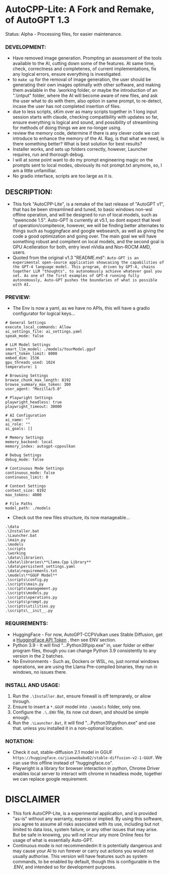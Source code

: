 # AutoCPP-Lite: A Fork and Remake, of AutoGPT 1.3
Status: Alpha - Processing files, for easier maintenance.

### DEVELOPMENT:
- Have removed image generation. Prompting an assessment of the tools available to the AI, cutting down some of the features. At same time, check, correctness and completenes, of current implementations, fix any logical errors, ensure everything is investigated.
- to `make up` for the removal of image generation, the user should be generating their own images optimally with other software, and making them available in the .\working folder, or maybe the introduction of an ".\intput" folder, where the AI will become aware of new files, and ask the user what to do with them, also option in same prompt, to re-detect, incase the user has not completed insertion of files.
- due to less scripts, sKim over as many scripts together in 1 long input session starts with claude, checking compatibility with updates so far, ensure everything is logical and sound, and possibility of streamlining for methods of doing things we are no-longer using.
- review the memory code, determine if there is any clever code we can introduce to enhance the memory of the AI. Rag, is that what we need, is there something better? What is best solution for best results?
- Installer works, and sets up folders correctly, however, Launcher requires, run and thorough debug.
- I will at some point want to do my prompt engineering magic on the prompts sent to local modes, obviously its not prompt.txt anymore, so, I am a little unfamilliar.
- No gradio interface, scripts are too large as it is.

## DESCRIPTION:
- This fork "AutoCPP-Lite", is a remake of the last release of "AutoGPT v1", that has be been streamlined and tuned, to basic windows non-wsl offline operation, and will be designed to run of local models, such as "qwencode 1.5". Auto-GPT is currently at v5.1, so dont expect that level of operation/compitence, however, we will be finding better alternates to things such as huggingface and google websearch, as well as giving the code a good optimization and going over. The main goal we will have something robust and compitent on local models, and the second goal is GPU Acelleration for both, entry level nVidia and Non-ROCM AMD, users. 
- Quoted from the original v1.3 "README.md": `Auto-GPT is an experimental open-source application showcasing the capabilities of the GPT-4 language model. This program, driven by GPT-4, chains together LLM "thoughts", to autonomously achieve whatever goal you set. As one of the first examples of GPT-4 running fully autonomously, Auto-GPT pushes the boundaries of what is possible with AI.`

### PREVIEW:
- The Env is now a yaml, as we have no APIs, this will have a gradio configurator for logical keys...
```
# General Settings
execute_local_commands: Allow
ai_settings_file: ai_settings.yaml
speak_mode: false

# LLM Model Settings
smart_llm_model: ./models/YourModel.gguf
smart_token_limit: 8000
embed_dim: 1536
gpu_threads_used: 1024
temperature: 1

# Browsing Settings
browse_chunk_max_length: 8192
browse_summary_max_token: 300
user_agent: "Mozilla/5.0"

# Playwright Settings
playwright_headless: true
playwright_timeout: 30000

# AI Configuration
ai_name: ""
ai_role: ""
ai_goals: []

# Memory Settings
memory_backend: local
memory_index: autogpt-cppvulkan

# Debug Settings
debug_mode: false

# Continuous Mode Settings
continuous_mode: false
continuous_limit: 0

# Context Settings
context_size: 8192
max_tokens: 4000

# File Paths
model_path: ./models
```
- Check out the new files structure, its now manageable...
```
.\data
.\Installer.bat
.\Launcher.bat
.\main.py
.\models
.\scripts
.\working
.\data\libraries\
.\data\libraries\**Llama.Cpp Library**
.\data\persistent_settings.yaml
.\data\requirements.txt
.\models\**GGUF Model**
.\scripts\config.py
.\scripts\main.py
.\scripts\management.py
.\scripts\models.py
.\scripts\operations.py
.\scripts\prompt.py
.\scripts\utilities.py
.\scripts\__init__.py
```

### REQUIREMENTS:
- HuggingFace - For now, AutoGPT-CCPVulkan uses Stable Diffusion, get a [HuggingFace API Token](https://huggingface.co/settings/tokens) , then see ENV section.
- Python 3.9 - It will find "...Python39\pip.exe" in, user folder or either program files, though you can change Python 3.9 consistently to any version in the 2 batches.
- No Environments - Such as, Dockers or WSL, no, just normal windows operations, we are using the Llama Pre-compiled binaries, they run in windows, no issues there. 

### INSTALL AND USAGE:
1. Run the `.\Installer.Bat`, ensure firewall is off temprarely, or allow through. 
2. Ensure to insert a `*.GGUF` model into `.\models` folder, only one.
2. Configure the `.\.ENV` file, its now cut down, and should be simple enough.
3. Run the `.\Launcher.Bat`, it will find "...Python39\python.exe" and use that. unless you installed it in a non-optional location.

### NOTATION:
- Check it out, stable-diffusion 2.1 model in GGUF `https://huggingface.co/jiaowobaba02/stable-diffusion-v2-1-GGUF`. We can use this offline instead of "huggingface.co".
- Playwright is a library for browser interaction in python, Chrome Driver enables local server to interact with chrome in headless mode, together we can replace google requirement.

# DISCLAIMER
- This fork AutoCPP-Lite, is a experimental application, and is provided "as-is" without any warranty, express or implied. By using this software, you agree to assume all risks associated with its use, including but not limited to data loss, system failure, or any other issues that may arise. But be safe in knowing, you will not incur any more Online fees for usage of what is essentially Auto-GPT. 
- Continuous mode is not recommendedm It is potentially dangerous and may cause your AI to run forever or carry out actions you would not usually authorise. This version will have features such as system commands, to be enabled by default, though this is configurable in the .ENV, and intended so for development purposes.
